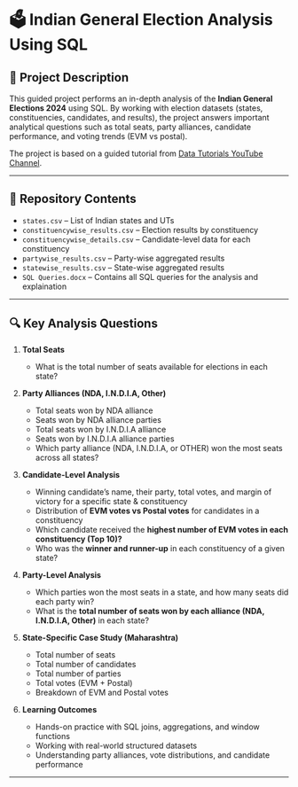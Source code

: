 # 🗳️ Indian General Election Analysis Using SQL  

## 📌 Project Description  
This guided project performs an in-depth analysis of the **Indian General Elections 2024** using SQL. By working with election datasets (states, constituencies, candidates, and results), the project answers important analytical questions such as total seats, party alliances, candidate performance, and voting trends (EVM vs postal).  

The project is based on a guided tutorial from [Data Tutorials YouTube Channel](https://www.youtube.com/watch?v=ymHc66aSOUU&list=PLO9LeSU_vHCWpfLDRTT5nBz9Z0libOs5k&index=25).  

---

## 📂 Repository Contents  
- `states.csv` – List of Indian states and UTs  
- `constituencywise_results.csv` – Election results by constituency  
- `constituencywise_details.csv` – Candidate-level data for each constituency  
- `partywise_results.csv` – Party-wise aggregated results  
- `statewise_results.csv` – State-wise aggregated results  
- `SQL Queries.docx` – Contains all SQL queries for the analysis and explaination 

---

## 🔍 Key Analysis Questions  

1. **Total Seats**  
   - What is the total number of seats available for elections in each state?  

2. **Party Alliances (NDA, I.N.D.I.A, Other)**  
   - Total seats won by NDA alliance  
   - Seats won by NDA alliance parties  
   - Total seats won by I.N.D.I.A alliance  
   - Seats won by I.N.D.I.A alliance parties  
   - Which party alliance (NDA, I.N.D.I.A, or OTHER) won the most seats across all states?  

3. **Candidate-Level Analysis**  
   - Winning candidate’s name, their party, total votes, and margin of victory for a specific state & constituency  
   - Distribution of **EVM votes vs Postal votes** for candidates in a constituency  
   - Which candidate received the **highest number of EVM votes in each constituency (Top 10)?**  
   - Who was the **winner and runner-up** in each constituency of a given state?  

4. **Party-Level Analysis**  
   - Which parties won the most seats in a state, and how many seats did each party win?  
   - What is the **total number of seats won by each alliance (NDA, I.N.D.I.A, Other)** in each state?  

5. **State-Specific Case Study (Maharashtra)**  
   - Total number of seats  
   - Total number of candidates  
   - Total number of parties  
   - Total votes (EVM + Postal)  
   - Breakdown of EVM and Postal votes  

6. **Learning Outcomes**
   - Hands-on practice with SQL joins, aggregations, and window functions
   - Working with real-world structured datasets
   - Understanding party alliances, vote distributions, and candidate performance
     
---

